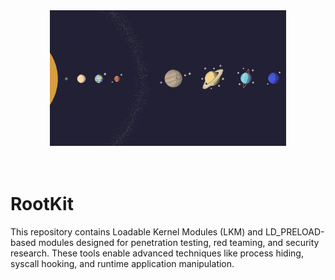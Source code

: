 <div align="center">
  <img src="space.png" width="75%"><br><br>
</div><br>

# RootKit
This repository contains Loadable Kernel Modules (LKM) and LD_PRELOAD-based modules designed for penetration testing, red teaming, and security research. These tools enable advanced techniques like process hiding, syscall hooking, and runtime application manipulation.
